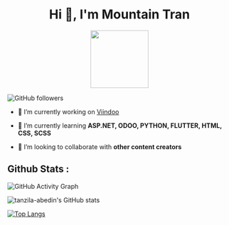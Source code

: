 <h1 align="center">Hi 👋, I'm Mountain Tran</h1>

<p align="center">
<img align="center" src="https://media.giphy.com/media/l1J9tiMFKV8R31J9m/giphy.gif" width="130">
<br>

![GitHub followers](https://img.shields.io/github/followers/tranngocson1996?logo=GitHub&style=for-the-badge)

- 🔭 I’m currently working on [Viindoo](https://viindoo.com/)

- 🌱 I’m currently learning **ASP.NET, ODOO, PYTHON, FLUTTER, HTML, CSS, SCSS**

- 👯 I’m looking to collaborate with **other content creators**

## Github Stats : 

![GitHub Activity Graph](https://activity-graph.herokuapp.com/graph?username=tranngocson1996)

![tanzila-abedin's GitHub stats](https://github-readme-stats.vercel.app/api?username=tranngocson1996&show_icons=true&theme=dracula)

[![Top Langs](https://github-readme-stats.vercel.app/api/top-langs/?username=tranngocson1996&theme=dracula)](https://github.com/tranngocson1996/github-readme-stats)
<br/>
